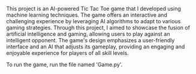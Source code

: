 This project is an AI-powered Tic Tac Toe game that I developed using machine learning techniques. The game offers an interactive and challenging experience by leveraging AI algorithms to adapt to various gaming strategies. Through this project, I aimed to showcase the fusion of artificial intelligence and gaming, allowing users to play against an intelligent opponent. The game's design emphasizes a user-friendly interface and an AI that adjusts its gameplay, providing an engaging and enjoyable experience for players of all skill levels.

To run the game, run the file named 'Game.py'.
